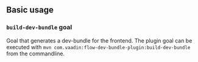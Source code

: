 ## Basic usage

### `build-dev-bundle` goal
Goal that generates a dev-bundle for the frontend.
The plugin goal can be executed with `mvn com.vaadin:flow-dev-bundle-plugin:build-dev-bundle` from the commandline.